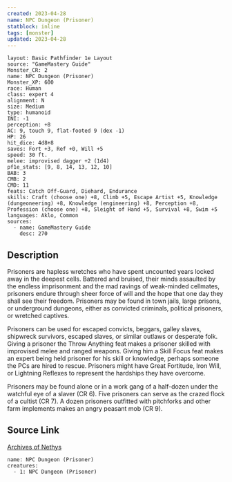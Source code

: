 ```yaml
---
created: 2023-04-28
name: NPC Dungeon (Prisoner)
statblock: inline
tags: [monster]
updated: 2023-04-28
---
```

```statblock
layout: Basic Pathfinder 1e Layout
source: "GameMastery Guide"
Monster_CR: 2
name: NPC Dungeon (Prisoner)
Monster_XP: 600
race: Human
class: expert 4
alignment: N
size: Medium
type: humanoid
INI: -1
perception: +8
AC: 9, touch 9, flat-footed 9 (dex -1)
HP: 26
hit_dice: 4d8+8
saves: Fort +3, Ref +0, Will +5
speed: 30 ft.
melee: improvised dagger +2 (1d4)
pf1e_stats: [9, 8, 14, 13, 12, 10]
BAB: 3
CMB: 2
CMD: 11
feats: Catch Off-Guard, Diehard, Endurance
skills: Craft (choose one) +8, Climb +5, Escape Artist +5, Knowledge (dungeoneering) +8, Knowledge (engineering) +8, Perception +8, Profession (choose one) +8, Sleight of Hand +5, Survival +8, Swim +5
languages: Aklo, Common
sources:
  - name: GameMastery Guide
    desc: 270
```
## Description
Prisoners are hapless wretches who have spent uncounted years locked away in the deepest cells. Battered and bruised, their minds assaulted by the endless imprisonment and the mad ravings of weak-minded cellmates, prisoners endure through sheer force of will and the hope that one day they shall see their freedom. Prisoners may be found in town jails, large prisons, or underground dungeons, either as convicted criminals, political prisoners, or wretched captives.

Prisoners can be used for escaped convicts, beggars, galley slaves, shipwreck survivors, escaped slaves, or similar outlaws or desperate folk. Giving a prisoner the Throw Anything feat makes a prisoner skilled with improvised melee and ranged weapons. Giving him a Skill Focus feat makes an expert being held prisoner for his skill or knowledge, perhaps someone the PCs are hired to rescue. Prisoners might have Great Fortitude, Iron Will, or Lightning Reflexes to represent the hardships they have overcome.

Prisoners may be found alone or in a work gang of a half-dozen under the watchful eye of a slaver (CR 6). Five prisoners can serve as the crazed flock of a cultist (CR 7). A dozen prisoners outfitted with pitchforks and other farm implements makes an angry peasant mob (CR 9).
## Source Link
[Archives of Nethys](https://aonprd.com/NPCDisplay.aspx?ItemName=Dungeon%20(Prisoner))
```encounter-table
name: NPC Dungeon (Prisoner)
creatures:
  - 1: NPC Dungeon (Prisoner)
```
